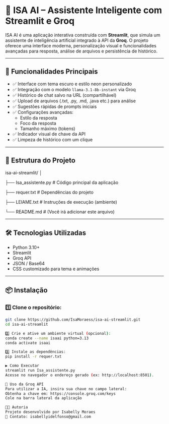 # 🤖 ISA AI – Assistente Inteligente com Streamlit e Groq

ISA AI é uma aplicação interativa construída com **Streamlit**, que simula um assistente de inteligência artificial integrado à API da **Groq**. O projeto oferece uma interface moderna, personalização visual e funcionalidades avançadas para resposta, análise de arquivos e persistência de histórico.

---

## 🚀 Funcionalidades Principais

- ✅ Interface com tema escuro e estilo neon personalizado  
- ✅ Integração com o modelo `llama-3.1-8b-instant` via Groq  
- ✅ Histórico de chat salvo na URL (compartilhável)  
- ✅ Upload de arquivos (.txt, .py, .md, .java etc.) para análise  
- ✅ Sugestões rápidas de prompts iniciais  
- ✅ Configurações avançadas:
  - Estilo da resposta
  - Foco da resposta
  - Tamanho máximo (tokens)  
- ✅ Indicador visual de chave da API  
- ✅ Limpeza de histórico com um clique

---

## 📁 Estrutura do Projeto

isa-ai-streamlit/
│

├── Isa_assistente.py # Código principal da aplicação

├── requer.txt # Dependências do projeto

├── LEIAME.txt # Instruções de execução (ambiente)

└── README.md # (Você irá adicionar este arquivo)


---

## 🛠 Tecnologias Utilizadas

- Python 3.10+  
- Streamlit  
- Groq API  
- JSON / Base64  
- CSS customizado para tema e animações

---

## 📦 Instalação

### 1️⃣ Clone o repositório:
```bash
git clone https://github.com/IsaMoraess/isa-ai-streamlit.git
cd isa-ai-streamlit

2️⃣ Crie e ative um ambiente virtual (opcional):
conda create --name isaai python=3.13
conda activate isaai

3️⃣ Instale as dependências:
pip install -r requer.txt

▶️ Como Executar
streamlit run Isa_assistente.py
Acesse no navegador o endereço gerado (ex: http://localhost:8501).

🔑 Uso da Groq API
Para utilizar a IA, insira sua chave no campo lateral:
Obtenha a chave em: https://console.groq.com/keys
Cole na barra lateral da aplicação

👩‍💻 Autoria
Projeto desenvolvido por Isabelly Moraes
📧 Contato: isabellyidelfonso@gmail.com
